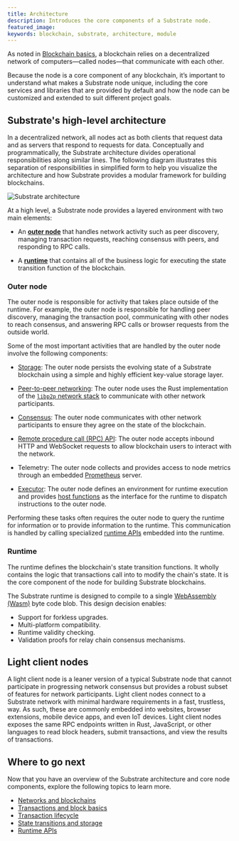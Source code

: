```yaml
---
title: Architecture
description: Introduces the core components of a Substrate node.
featured_image:
keywords: blockchain, substrate, architecture, module
---
```


As noted in [Blockchain basics](/main-docs/fundamentals/blockchain-basics), a blockchain relies on a decentralized network of computers—called nodes—that communicate with each other.

Because the node is a core component of any blockchain, it’s important to understand what makes a Substrate node unique, including the core services and libraries that are provided by default and how the node can be customized and extended to suit different project goals.

## Substrate's high-level architecture

In a decentralized network, all nodes act as both clients that request data and as servers that respond to requests for data.
Conceptually and programmatically, the Substrate architecture divides operational responsibilities along similar lines.
The following diagram illustrates this separation of responsibilities in simplified form to help you visualize the architecture and how Substrate provides a modular framework for building blockchains.

![Substrate architecture](/media/images/docs/main-docs/sub-arch-1.png)

At a high level, a Substrate node provides a layered environment with two main elements:

- An [**outer node**](#outer-node) that handles network activity such as peer discovery, managing transaction requests, reaching consensus with peers, and responding to RPC calls.

- A [**runtime**](#runtime) that contains all of the business logic for executing the state transition function of the blockchain.

### Outer node

The outer node is responsible for activity that takes place outside of the runtime.
For example, the outer node is responsible for handling peer discovery, managing the transaction pool, communicating with other nodes to reach consensus, and answering RPC calls or browser requests from the outside world.

Some of the most important activities that are handled by the outer node involve the following components:

- [Storage](/main-docs/fundamentals/storage/): The outer node persists the evolving state of a Substrate blockchain using a simple and highly efficient key-value storage layer.

- [Peer-to-peer networking](/main-docs/fundamentals/networking): The outer node uses the Rust implementation of the [`libp2p` network stack](https://libp2p.io/) to communicate with other network participants.

- [Consensus](/main-docs/fundamentals/consensus/): The outer node communicates with other network participants to ensure they agree on the state of the blockchain.

- [Remote procedure call (RPC) API](/main-docs/fundamentals/networking): The outer node accepts inbound HTTP and WebSocket requests to allow blockchain users to interact with the network.

- Telemetry: The outer node collects and provides access to node metrics through an embedded [Prometheus](https://prometheus.io/) server.

- [Executor](/reference/glossary/#executor): The outer node defines an environment for runtime execution and provides [host functions](https://paritytech.github.io/substrate/master/sp_io/index.html) as the interface for the runtime to dispatch instructions to the outer node.

Performing these tasks often requires the outer node to query the runtime for information or to provide information to the runtime.
This communication is handled by calling specialized [runtime APIs](/reference/runtime-apis.md) embedded into the runtime.

### Runtime

The runtime defines the blockchain's state transition functions.
It wholly contains the logic that transactions call into to modify the chain's state.
It is the core component of the node for building Substrate blockchains.

The Substrate runtime is designed to compile to a single [WebAssembly (Wasm)](/reference/glossary#webassembly-wasm) byte code blob.
This design decision enables:

- Support for forkless upgrades.
- Multi-platform compatibility.
- Runtime validity checking.
- Validation proofs for relay chain consensus mechanisms.

## Light client nodes

A light client node is a leaner version of a typical Substrate node that cannot participate in progressing network consensus but provides a robust subset of features for network participants.
Light client nodes connect to a Substrate network with minimal hardware requirements in a fast, trustless, way.
As such, these are commonly embedded into websites, browser extensions, mobile device apps, and even IoT devices.
Light client nodes exposes the same RPC endpoints written in Rust, JavaScript, or other languages to read block headers, submit transactions, and view the results of transactions.

## Where to go next

Now that you have an overview of the Substrate architecture and core node components, explore the following topics to learn more.

- [Networks and blockchains](/main-docs/fundamentals/node-and-network-types)
- [Transactions and block basics](/main-docs/fundamentals/transaction-types)
- [Transaction lifecycle](/main-docs/fundamentals/transaction-lifecycle/)
- [State transitions and storage](/main-docs/fundamentals/state-transitions-and-storage/)
- [Runtime APIs](/reference/runtime-apis/)
